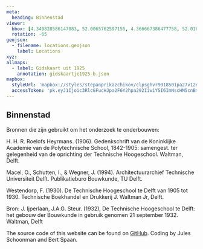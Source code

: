 ```yaml
---
meta:
  heading: Binnenstad
viewer:
  bbox: [4.349828586147083, 52.0065762597155, 4.366667386477758, 52.01656519615159]
  rotation: -65
geojson:
  - filename: locations.geojson
    label: Locations
xyz:
allmaps:
  - label: Gidskaart uit 1925
    annotation: gidskaartje1925-b.json
mapbox:
  styleUrl: 'mapbox://styles/stepanprikazchikov/clpsghvr9018501pa27v12ec4'
  accessToken: 'pk.eyJ1Ijoic3RlcGFucHJpa2F6Y2hpa292IiwiYSI6ImNscHM5cnBmYTAxcTgybG9wOGJjdHFxMm0ifQ.TlPDvJzXm4QydfisdMdWeQ'
---
```


## Binnenstad

Bronnen die zijn gebruikt om het onderzoek te onderbouwen:

H. H. R. Roelofs Heyrmans. (1906). Gedenkschrift van de Koninklijke Academie van de Polytechnische School, 1842-1905: samengest. ter gelegenheid van de oprichting der Technische Hoogeschool. Waltman, Delft.

Macel, O., Schutten, I., & Wegner, J. (1994). Architectuurarchief Technische Universiteit Delft. Publikatieburo Bouwkunde, TU Delft.

Westendorp, F. (1930). De Technische Hoogeschool te Delft van 1905 tot 1930. Technische Boekhandel en Drukkerij J. Waltman Jr, Delft.

Bron: J. Ijperlaan, J.A.G. Steur. (1932), De Technische Hoogeschool te Delft: het gebouw der Bouwkunde in gebruik genomen 21 september 1932. Waltman, Delft

The source code of this website can be found on [GitHub](https://github.com/theberlage/city-atlas-app). Coding by Jules Schoonman and Bert Spaan.
